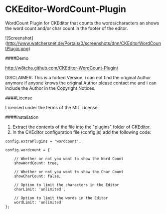CKEditor-WordCount-Plugin
=========================

WordCount Plugin for CKEditor that counts the words/characters an shows the word count and/or char count in the footer of the editor.

![Screenshot]
(http://www.watchersnet.de/Portals/0/screenshots/dnn/CKEditorWordCountPlugin.png)

####Demo

http://w8tcha.github.com/CKEditor-WordCount-Plugin/

DISCLAIMER: This is a forked Version, i can not find the original Author anymore if anyone knows the original Author please contact me and i can include the Author in the Copyright Notices. 

####License

Licensed under the terms of the MIT License.

####Installation

 1. Extract the contents of the file into the "plugins" folder of CKEditor.
 2. In the CKEditor configuration file (config.js) add the following code:

````
config.extraPlugins = 'wordcount';
````


````
config.wordcount = {

    // Whether or not you want to show the Word Count
    showWordCount: true,

    // Whether or not you want to show the Char Count
    showCharCount: false,
    
    // Option to limit the characters in the Editor
    charLimit: 'unlimited',

    // Option to limit the words in the Editor
    wordLimit: 'unlimited'
};
````

